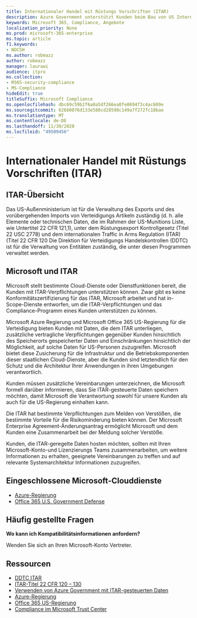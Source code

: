 ```yaml
---
title: Internationaler Handel mit Rüstungs Vorschriften (ITAR)
description: Azure Government unterstützt Kunden beim Bau von US International Traffic in regs-fähigen Systemen.
keywords: Microsoft 365, Compliance, Angebote
localization_priority: None
ms.prod: microsoft-365-enterprise
ms.topic: article
f1.keywords:
- NOCSH
ms.author: robmazz
author: robmazz
manager: laurawi
audience: itpro
ms.collection:
- M365-security-compliance
- MS-Compliance
hideEdit: true
titleSuffix: Microsoft Compliance
ms.openlocfilehash: dbc69c59b2f6a0a5df266ea0fe0694f3c4ac609e
ms.sourcegitcommit: 626b0076d133e588cd28598c149a7f272fc18bae
ms.translationtype: MT
ms.contentlocale: de-DE
ms.lasthandoff: 11/30/2020
ms.locfileid: "49509456"
---
```

# <a name="international-traffic-in-arms-regulations-itar"></a>Internationaler Handel mit Rüstungs Vorschriften (ITAR)

## <a name="itar-overview"></a>ITAR-Übersicht

Das US-Außenministerium ist für die Verwaltung des Exports und des vorübergehenden Imports von Verteidigungs Artikeln zuständig (d. h. alle Elemente oder technischen Daten, die im Rahmen der US-Munitions Liste, wie Untertitel 22 CFR 121,1), unter dem Rüstungsexport Kontrollgesetz (Titel 22 USC 2778) und dem internationalen Traffic in Arms Regulation (ITAR) (Titel 22 CFR 120 Die Direktion für Verteidigungs Handelskontrollen (DDTC) ist für die Verwaltung von Entitäten zuständig, die unter diesen Programmen verwaltet werden.

## <a name="microsoft-and-itar"></a>Microsoft und ITAR

Microsoft stellt bestimmte Cloud-Dienste oder Dienstfunktionen bereit, die Kunden mit ITAR-Verpflichtungen unterstützen können. Zwar gibt es keine Konformitätszertifizierung für das ITAR, Microsoft arbeitet und hat in-Scope-Dienste entworfen, um die ITAR-Verpflichtungen und das Compliance-Programm eines Kunden unterstützen zu können.  
  
Microsoft Azure Regierung und Microsoft Office 365 US-Regierung für die Verteidigung bieten Kunden mit Daten, die dem ITAR unterliegen, zusätzliche vertragliche Verpflichtungen gegenüber Kunden hinsichtlich des Speicherorts gespeicherter Daten und Einschränkungen hinsichtlich der Möglichkeit, auf solche Daten für US-Personen zuzugreifen. Microsoft bietet diese Zusicherung für die Infrastruktur und die Betriebskomponenten dieser staatlichen Cloud-Dienste, aber die Kunden sind letztendlich für den Schutz und die Architektur Ihrer Anwendungen in ihren Umgebungen verantwortlich.  
  
Kunden müssen zusätzliche Vereinbarungen unterzeichnen, die Microsoft formell darüber informieren, dass Sie ITAR-gesteuerte Daten speichern möchten, damit Microsoft die Verantwortung sowohl für unsere Kunden als auch für die US-Regierung einhalten kann.  
  
Die ITAR hat bestimmte Verpflichtungen zum Melden von Verstößen, die bestimmte Vorteile für die Risikominderung bieten können. Der Microsoft Enterprise Agreement-Änderungsantrag ermöglicht Microsoft und dem Kunden eine Zusammenarbeit bei der Meldung solcher Verstöße.  
  
Kunden, die ITAR-geregelte Daten hosten möchten, sollten mit Ihren Microsoft-Konto-und Lizenzierungs Teams zusammenarbeiten, um weitere Informationen zu erhalten, geeignete Vereinbarungen zu treffen und auf relevante Systemarchitektur Informationen zuzugreifen.

## <a name="microsoft-in-scope-cloud-services"></a>Eingeschlossene Microsoft-Clouddienste

- [Azure-Regierung](https://aka.ms/AzureCompliance)
- [Office 365 U.S. Government Defense](https://go.microsoft.com/fwlink/p/?LinkID=2077751)

## <a name="frequently-asked-questions"></a>Häufig gestellte Fragen

**Wo kann ich Kompatibilitätsinformationen anfordern?**

Wenden Sie sich an Ihren Microsoft-Konto Vertreter.

## <a name="resources"></a>Ressourcen

- [DDTC ITAR](https://www.pmddtc.state.gov/?id=ddtc_kb_article_page&sys_id=24d528fddbfc930044f9ff621f961987)
- [ITAR-Titel 22 CFR 120 – 130](https://aka.ms/itar)
- [Verwenden von Azure Government mit ITAR-gesteuerten Daten](https://aka.ms/azure-itar-guide)
- [Azure-Regierung](https://azure.microsoft.com/features/gov/)
- [Office 365 US-Regierung](https://products.office.com/government/office-365-web-services-for-government)
- [Compliance im Microsoft Trust Center](https://www.microsoft.com/trust-center/compliance/compliance-overview)
